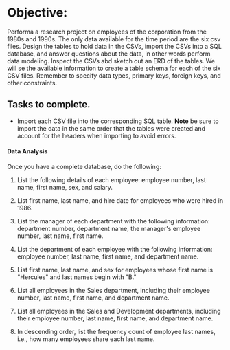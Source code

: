 # Objective:

Performa a research project on employees of the corporation from the 1980s and 1990s. The only data available for the time period are the six csv files. 
Design the tables to hold data in the CSVs, import the CSVs into a SQL database, and answer questions about the data, in other words perform data modeling. Inspect the CSVs abd sketch out an ERD of the tables. We will se the available information to create a table schema for each of the six CSV files. Remember to specify data types, primary keys, foreign keys, and other constraints.

## Tasks to complete. 
* Import each CSV file into the corresponding SQL table. **Note** be sure to import the data in the same order that the tables were created and account for the headers when importing to avoid errors.

#### Data Analysis

Once you have a complete database, do the following:

1. List the following details of each employee: employee number, last name, first name, sex, and salary.

2. List first name, last name, and hire date for employees who were hired in 1986.

3. List the manager of each department with the following information: department number, department name, the manager's employee number, last name, first name.

4. List the department of each employee with the following information: employee number, last name, first name, and department name.

5. List first name, last name, and sex for employees whose first name is "Hercules" and last names begin with "B."

6. List all employees in the Sales department, including their employee number, last name, first name, and department name.

7. List all employees in the Sales and Development departments, including their employee number, last name, first name, and department name.

8. In descending order, list the frequency count of employee last names, i.e., how many employees share each last name.

